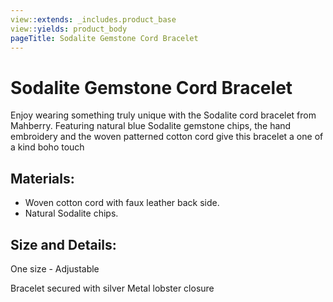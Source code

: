 ```yaml
---
view::extends: _includes.product_base
view::yields: product_body
pageTitle: Sodalite Gemstone Cord Bracelet
---
```


# Sodalite Gemstone Cord Bracelet

Enjoy wearing something truly unique with the Sodalite cord bracelet from Mahberry. Featuring natural blue Sodalite gemstone chips, the hand embroidery and the woven patterned cotton cord give this bracelet a one of a kind boho touch

## Materials:

- Woven cotton cord with faux leather back side.
- Natural Sodalite chips.

## Size and Details:

One size - Adjustable

Bracelet secured with silver Metal lobster closure
